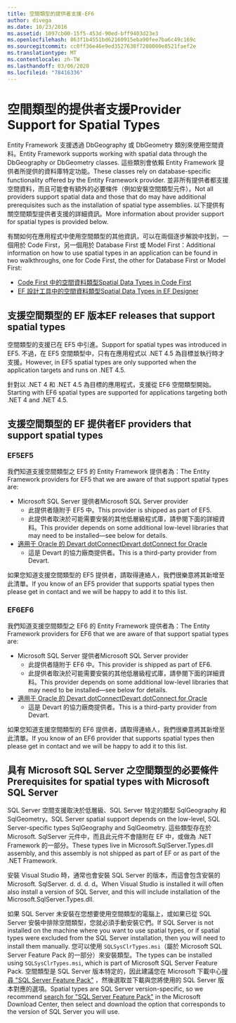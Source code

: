 ```yaml
---
title: 空間類型的提供者支援-EF6
author: divega
ms.date: 10/23/2016
ms.assetid: 1097cb00-15f5-453d-90ed-bff9403d23e3
ms.openlocfilehash: 863f1b4551bd62160915eba90fee7ba6c49c169c
ms.sourcegitcommit: cc0ff36e46e9ed3527638f7208000e8521faef2e
ms.translationtype: MT
ms.contentlocale: zh-TW
ms.lasthandoff: 03/06/2020
ms.locfileid: "78416336"
---
```

# <a name="provider-support-for-spatial-types"></a><span data-ttu-id="e0a4e-102">空間類型的提供者支援</span><span class="sxs-lookup"><span data-stu-id="e0a4e-102">Provider Support for Spatial Types</span></span>
<span data-ttu-id="e0a4e-103">Entity Framework 支援透過 DbGeography 或 DbGeometry 類別來使用空間資料。</span><span class="sxs-lookup"><span data-stu-id="e0a4e-103">Entity Framework supports working with spatial data through the DbGeography or DbGeometry classes.</span></span> <span data-ttu-id="e0a4e-104">這些類別會依賴 Entity Framework 提供者所提供的資料庫特定功能。</span><span class="sxs-lookup"><span data-stu-id="e0a4e-104">These classes rely on database-specific functionality offered by the Entity Framework provider.</span></span> <span data-ttu-id="e0a4e-105">並非所有提供者都支援空間資料，而且可能會有額外的必要條件（例如安裝空間類型元件）。</span><span class="sxs-lookup"><span data-stu-id="e0a4e-105">Not all providers support spatial data and those that do may have additional prerequisites such as the installation of spatial type assemblies.</span></span> <span data-ttu-id="e0a4e-106">以下提供有關空間類型提供者支援的詳細資訊。</span><span class="sxs-lookup"><span data-stu-id="e0a4e-106">More information about provider support for spatial types is provided below.</span></span>  

<span data-ttu-id="e0a4e-107">有關如何在應用程式中使用空間類型的其他資訊，可以在兩個逐步解說中找到，一個用於 Code First，另一個用於 Database First 或 Model First：</span><span class="sxs-lookup"><span data-stu-id="e0a4e-107">Additional information on how to use spatial types in an application can be found in two walkthroughs, one for Code First, the other for Database First or Model First:</span></span>  

- [<span data-ttu-id="e0a4e-108">Code First 中的空間資料類型</span><span class="sxs-lookup"><span data-stu-id="e0a4e-108">Spatial Data Types in Code First</span></span>](~/ef6/modeling/code-first/data-types/spatial.md)  
- [<span data-ttu-id="e0a4e-109">EF 設計工具中的空間資料類型</span><span class="sxs-lookup"><span data-stu-id="e0a4e-109">Spatial Data Types in EF Designer</span></span>](~/ef6/modeling/designer/data-types/spatial.md)  

## <a name="ef-releases-that-support-spatial-types"></a><span data-ttu-id="e0a4e-110">支援空間類型的 EF 版本</span><span class="sxs-lookup"><span data-stu-id="e0a4e-110">EF releases that support spatial types</span></span>  

<span data-ttu-id="e0a4e-111">空間類型的支援已在 EF5 中引進。</span><span class="sxs-lookup"><span data-stu-id="e0a4e-111">Support for spatial types was introduced in EF5.</span></span> <span data-ttu-id="e0a4e-112">不過，在 EF5 空間類型中，只有在應用程式以 .NET 4.5 為目標並執行時才支援。</span><span class="sxs-lookup"><span data-stu-id="e0a4e-112">However, in EF5 spatial types are only supported when the application targets and runs on .NET 4.5.</span></span>  

<span data-ttu-id="e0a4e-113">針對以 .NET 4 和 .NET 4.5 為目標的應用程式，支援從 EF6 空間類型開始。</span><span class="sxs-lookup"><span data-stu-id="e0a4e-113">Starting with EF6 spatial types are supported for applications targeting both .NET 4 and .NET 4.5.</span></span>  

## <a name="ef-providers-that-support-spatial-types"></a><span data-ttu-id="e0a4e-114">支援空間類型的 EF 提供者</span><span class="sxs-lookup"><span data-stu-id="e0a4e-114">EF providers that support spatial types</span></span>  

### <a name="ef5"></a><span data-ttu-id="e0a4e-115">EF5</span><span class="sxs-lookup"><span data-stu-id="e0a4e-115">EF5</span></span>  

<span data-ttu-id="e0a4e-116">我們知道支援空間類型之 EF5 的 Entity Framework 提供者為：</span><span class="sxs-lookup"><span data-stu-id="e0a4e-116">The Entity Framework providers for EF5 that we are aware of that support spatial types are:</span></span>  

- <span data-ttu-id="e0a4e-117">Microsoft SQL Server 提供者</span><span class="sxs-lookup"><span data-stu-id="e0a4e-117">Microsoft SQL Server provider</span></span>  
    - <span data-ttu-id="e0a4e-118">此提供者隨附于 EF5 中。</span><span class="sxs-lookup"><span data-stu-id="e0a4e-118">This provider is shipped as part of EF5.</span></span>  
    - <span data-ttu-id="e0a4e-119">此提供者取決於可能需要安裝的其他低層級程式庫，請參閱下面的詳細資料。</span><span class="sxs-lookup"><span data-stu-id="e0a4e-119">This provider depends on some additional low-level libraries that may need to be installed—see below for details.</span></span>  
- [<span data-ttu-id="e0a4e-120">適用于 Oracle 的 Devart dotConnect</span><span class="sxs-lookup"><span data-stu-id="e0a4e-120">Devart dotConnect for Oracle</span></span>](https://www.devart.com/dotconnect/oracle/)  
    - <span data-ttu-id="e0a4e-121">這是 Devart 的協力廠商提供者。</span><span class="sxs-lookup"><span data-stu-id="e0a4e-121">This is a third-party provider from Devart.</span></span>  

<span data-ttu-id="e0a4e-122">如果您知道支援空間類型的 EF5 提供者，請取得連絡人，我們很樂意將其新增至此清單。</span><span class="sxs-lookup"><span data-stu-id="e0a4e-122">If you know of an EF5 provider that supports spatial types then please get in contact and we will be happy to add it to this list.</span></span>  

### <a name="ef6"></a><span data-ttu-id="e0a4e-123">EF6</span><span class="sxs-lookup"><span data-stu-id="e0a4e-123">EF6</span></span>  

<span data-ttu-id="e0a4e-124">我們知道支援空間類型之 EF6 的 Entity Framework 提供者為：</span><span class="sxs-lookup"><span data-stu-id="e0a4e-124">The Entity Framework providers for EF6 that we are aware of that support spatial types are:</span></span>  

- <span data-ttu-id="e0a4e-125">Microsoft SQL Server 提供者</span><span class="sxs-lookup"><span data-stu-id="e0a4e-125">Microsoft SQL Server provider</span></span>  
    - <span data-ttu-id="e0a4e-126">此提供者隨附于 EF6 中。</span><span class="sxs-lookup"><span data-stu-id="e0a4e-126">This provider is shipped as part of EF6.</span></span>  
    - <span data-ttu-id="e0a4e-127">此提供者取決於可能需要安裝的其他低層級程式庫，請參閱下面的詳細資料。</span><span class="sxs-lookup"><span data-stu-id="e0a4e-127">This provider depends on some additional low-level libraries that may need to be installed—see below for details.</span></span>  
- [<span data-ttu-id="e0a4e-128">適用于 Oracle 的 Devart dotConnect</span><span class="sxs-lookup"><span data-stu-id="e0a4e-128">Devart dotConnect for Oracle</span></span>](https://www.devart.com/dotconnect/oracle/)  
    - <span data-ttu-id="e0a4e-129">這是 Devart 的協力廠商提供者。</span><span class="sxs-lookup"><span data-stu-id="e0a4e-129">This is a third-party provider from Devart.</span></span>  

<span data-ttu-id="e0a4e-130">如果您知道支援空間類型的 EF6 提供者，請取得連絡人，我們很樂意將其新增至此清單。</span><span class="sxs-lookup"><span data-stu-id="e0a4e-130">If you know of an EF6 provider that supports spatial types then please get in contact and we will be happy to add it to this list.</span></span>  

## <a name="prerequisites-for-spatial-types-with-microsoft-sql-server"></a><span data-ttu-id="e0a4e-131">具有 Microsoft SQL Server 之空間類型的必要條件</span><span class="sxs-lookup"><span data-stu-id="e0a4e-131">Prerequisites for spatial types with Microsoft SQL Server</span></span>  

<span data-ttu-id="e0a4e-132">SQL Server 空間支援取決於低層級、SQL Server 特定的類型 SqlGeography 和 SqlGeometry。</span><span class="sxs-lookup"><span data-stu-id="e0a4e-132">SQL Server spatial support depends on the low-level, SQL Server-specific types SqlGeography and SqlGeometry.</span></span> <span data-ttu-id="e0a4e-133">這些類型存在於 Microsoft. SqlServer 元件中，而且此元件不會隨附在 EF 中，或做為 .NET Framework 的一部分。</span><span class="sxs-lookup"><span data-stu-id="e0a4e-133">These types live in Microsoft.SqlServer.Types.dll assembly, and this assembly is not shipped as part of EF or as part of the .NET Framework.</span></span>  

<span data-ttu-id="e0a4e-134">安裝 Visual Studio 時，通常也會安裝 SQL Server 的版本，而這會包含安裝的 Microsoft. SqlServer. d. d. d. d。</span><span class="sxs-lookup"><span data-stu-id="e0a4e-134">When Visual Studio is installed it will often also install a version of SQL Server, and this will include installation of the Microsoft.SqlServer.Types.dll.</span></span>  

<span data-ttu-id="e0a4e-135">如果 SQL Server 未安裝在您想要使用空間類型的電腦上，或如果已從 SQL Server 安裝中排除空間類型，您就必須手動安裝它們。</span><span class="sxs-lookup"><span data-stu-id="e0a4e-135">If SQL Server is not installed on the machine where you want to use spatial types, or if spatial types were excluded from the SQL Server installation, then you will need to install them manually.</span></span> <span data-ttu-id="e0a4e-136">您可以使用 `SQLSysClrTypes.msi`（屬於 Microsoft SQL Server Feature Pack 的一部分）來安裝類型。</span><span class="sxs-lookup"><span data-stu-id="e0a4e-136">The types can be installed using `SQLSysClrTypes.msi`, which is part of Microsoft SQL Server Feature Pack.</span></span> <span data-ttu-id="e0a4e-137">空間類型是 SQL Server 版本特定的，因此建議您在 Microsoft 下載中心[搜尋 "SQL Server Feature Pack"](https://www.microsoft.com/search/result.aspx?q=sql+server+feature+pack) ，然後選取並下載與您將使用的 SQL Server 版本對應的選項。</span><span class="sxs-lookup"><span data-stu-id="e0a4e-137">Spatial types are SQL Server version-specific, so we recommend [search for "SQL Server Feature Pack"](https://www.microsoft.com/search/result.aspx?q=sql+server+feature+pack) in the Microsoft Download Center, then select and download the option that corresponds to the version of SQL Server you will use.</span></span>

